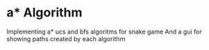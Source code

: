 # a* Algorithm
 Implementing a* ucs and bfs algoritms for snake game
And a gui for showing paths created by each algorithm
